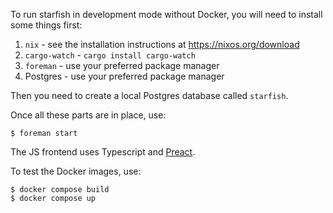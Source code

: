 To run starfish in development mode without Docker, you will need to install some things first:

1. `nix` - see the installation instructions at https://nixos.org/download
1. `cargo-watch` - `cargo install cargo-watch`
2. `foreman` - use your preferred package manager
3. Postgres - use your preferred package manager

Then you need to create a local Postgres database called `starfish`.

Once all these parts are in place, use:

```
$ foreman start
```

The JS frontend uses Typescript and [Preact](https://preactjs.com/).

To test the Docker images, use:

```
$ docker compose build
$ docker compose up
```
